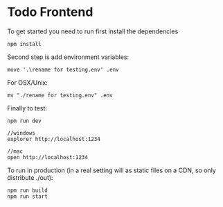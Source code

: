 # Todo Frontend 

To get started you need to run first install the dependencies

    npm install


Second step is add environment variables:
    
    move '.\rename for testing.env' .env

For OSX/Unix:
    
    mv "./rename for testing.env" .env

Finally to test: 

    npm run dev

    //windows
    explorer http://localhost:1234

    //mac
    open http://localhost:1234


To run in production (in a real setting will as static files on a CDN, so only distribute ./out):
    
    npm run build
    npm run start
